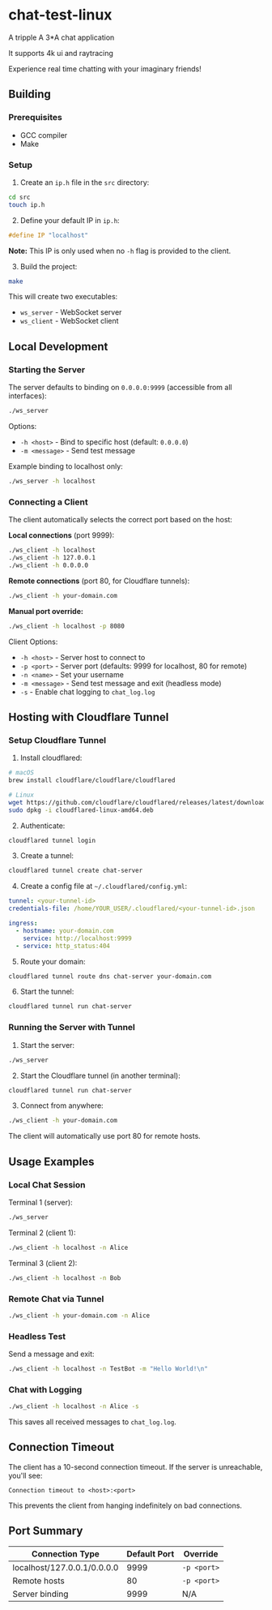 # chat-test-linux

A tripple A 3*A chat application

It supports 4k ui and raytracing

Experience real time chatting with your imaginary friends!

## Building


### Prerequisites
- GCC compiler
- Make

### Setup

1. Create an `ip.h` file in the `src` directory:
```bash
cd src
touch ip.h
```

2. Define your default IP in `ip.h`:
```c
#define IP "localhost"
```
**Note:** This IP is only used when no `-h` flag is provided to the client.

3. Build the project:
```bash
make
```

This will create two executables:
- `ws_server` - WebSocket server
- `ws_client` - WebSocket client

## Local Development

### Starting the Server

The server defaults to binding on `0.0.0.0:9999` (accessible from all interfaces):

```bash
./ws_server
```

Options:
- `-h <host>` - Bind to specific host (default: `0.0.0.0`)
- `-m <message>` - Send test message

Example binding to localhost only:
```bash
./ws_server -h localhost
```

### Connecting a Client

The client automatically selects the correct port based on the host:

**Local connections** (port 9999):
```bash
./ws_client -h localhost
./ws_client -h 127.0.0.1
./ws_client -h 0.0.0.0
```

**Remote connections** (port 80, for Cloudflare tunnels):
```bash
./ws_client -h your-domain.com
```

**Manual port override:**
```bash
./ws_client -h localhost -p 8080
```

Client Options:
- `-h <host>` - Server host to connect to
- `-p <port>` - Server port (defaults: 9999 for localhost, 80 for remote)
- `-n <name>` - Set your username
- `-m <message>` - Send test message and exit (headless mode)
- `-s` - Enable chat logging to `chat_log.log`

## Hosting with Cloudflare Tunnel

### Setup Cloudflare Tunnel

1. Install cloudflared:
```bash
# macOS
brew install cloudflare/cloudflare/cloudflared

# Linux
wget https://github.com/cloudflare/cloudflared/releases/latest/download/cloudflared-linux-amd64.deb
sudo dpkg -i cloudflared-linux-amd64.deb
```

2. Authenticate:
```bash
cloudflared tunnel login
```

3. Create a tunnel:
```bash
cloudflared tunnel create chat-server
```

4. Create a config file at `~/.cloudflared/config.yml`:
```yaml
tunnel: <your-tunnel-id>
credentials-file: /home/YOUR_USER/.cloudflared/<your-tunnel-id>.json

ingress:
  - hostname: your-domain.com
    service: http://localhost:9999
  - service: http_status:404
```

5. Route your domain:
```bash
cloudflared tunnel route dns chat-server your-domain.com
```

6. Start the tunnel:
```bash
cloudflared tunnel run chat-server
```

### Running the Server with Tunnel

1. Start the server:
```bash
./ws_server
```

2. Start the Cloudflare tunnel (in another terminal):
```bash
cloudflared tunnel run chat-server
```

3. Connect from anywhere:
```bash
./ws_client -h your-domain.com
```

The client will automatically use port 80 for remote hosts.

## Usage Examples

### Local Chat Session

Terminal 1 (server):
```bash
./ws_server
```

Terminal 2 (client 1):
```bash
./ws_client -h localhost -n Alice
```

Terminal 3 (client 2):
```bash
./ws_client -h localhost -n Bob
```

### Remote Chat via Tunnel

```bash
./ws_client -h your-domain.com -n Alice
```

### Headless Test

Send a message and exit:
```bash
./ws_client -h localhost -n TestBot -m "Hello World!\n"
```

### Chat with Logging

```bash
./ws_client -h localhost -n Alice -s
```

This saves all received messages to `chat_log.log`.

## Connection Timeout

The client has a 10-second connection timeout. If the server is unreachable, you'll see:
```
Connection timeout to <host>:<port>
```

This prevents the client from hanging indefinitely on bad connections.

## Port Summary

| Connection Type | Default Port | Override |
|----------------|--------------|----------|
| localhost/127.0.0.1/0.0.0.0 | 9999 | `-p <port>` |
| Remote hosts | 80 | `-p <port>` |
| Server binding | 9999 | N/A |
